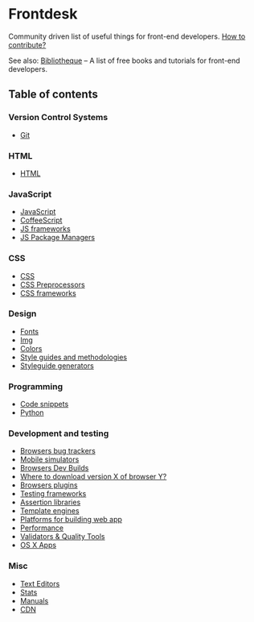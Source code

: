 Frontdesk
=========

Community driven list of useful things for front-end developers. [How to contribute?](https://github.com/miripiruni/frontdesk/blob/master/CONTRIBUTING.md)

See also: [Bibliotheque](/Bibliotheque.md) – A list of free books and tutorials for front-end developers.

## Table of contents

### Version Control Systems
* [Git](/Resources.md#git)

### HTML
* [HTML](/Resources.md#html)

### JavaScript
* [JavaScript](/Resources.md#javascript-1)
* [CoffeeScript](/Resources.md#coffeescript)
* [JS frameworks](/Resources.md#js-frameworks)
* [JS Package Managers](/Resources.md#js-package-managers)

### CSS
* [CSS](/Resources.md#css-1)
* [CSS Preprocessors](/Resources.md#css-preprocessors)
* [CSS frameworks](/Resources.md#css-frameworks)

### Design
* [Fonts](/Resources.md#fonts)
* [Img](/Resources.md#img)
* [Colors](/Resources.md#colors)
* [Style guides and methodologies](/Resources.md#style-guides-and-methodologies)
* [Styleguide generators](/Resources.md#styleguide-generators)

### Programming
* [Code snippets](/Resources.md#code-snippets)
* [Python](/Resources.md#python)

### Development and testing
* [Browsers bug trackers](/Resources.md#browsers-bug-trackers)
* [Mobile simulators](/Resources.md#mobile-simulators)
* [Browsers Dev Builds](/Resources.md#browsers-dev-builds)
* [Where to download version X of browser Y?](/Resources.md#where-to-download-version-x-of-browser-y)
* [Browsers plugins](/Resources.md#browsers-plugins)
* [Testing frameworks](/Resources.md#testing-frameworks)
* [Assertion libraries](/Resources.md#assertion-libraries)
* [Template engines](/Resources.md#template-engines)
* [Platforms for building web app](/Resources.md#platforms-for-building-web-app)
* [Performance](/Resources.md#performance)
* [Validators & Quality Tools](/Resources.md#validators-quality-tools)
* [OS X Apps](/Resources.md#os-x-apps)

### Misc
* [Text Editors](/Resources.md#text-editors-and-ide)
* [Stats](/Resources.md#stats)
* [Manuals](/Resources.md#manuals)
* [CDN](/Resources.md#cdn)
